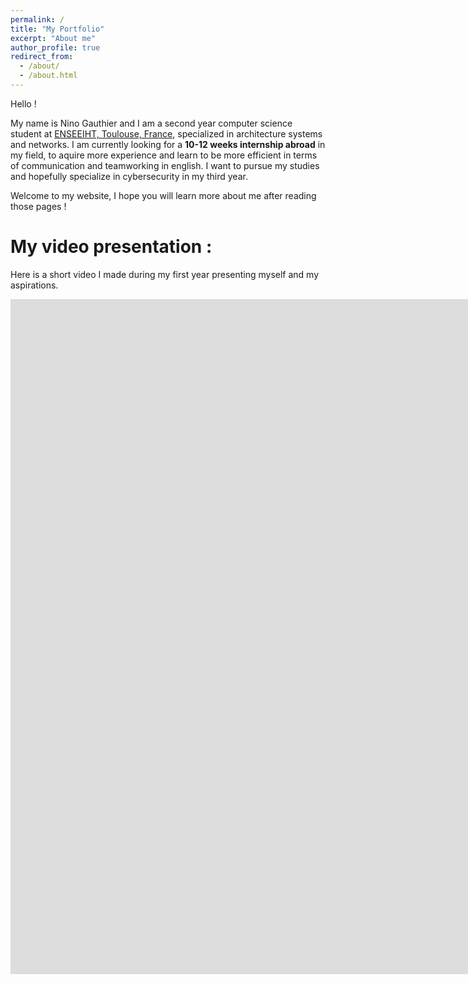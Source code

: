 ```yaml
---
permalink: /
title: "My Portfolio"
excerpt: "About me"
author_profile: true
redirect_from: 
  - /about/
  - /about.html
---
```


Hello ! 

My name is Nino Gauthier and I am a second year computer science student at [ENSEEIHT, Toulouse, France](https://www.enseeiht.fr/en/index.html), specialized in architecture systems and networks.
I am currently looking for a **10-12 weeks internship abroad** in my field, to aquire more experience and learn to be more efficient in terms of communication and teamworking in english. I want to pursue my studies and hopefully specialize in cybersecurity in my third year.

Welcome to my website, I hope you will learn more about me after reading those pages !

My video presentation :
======

Here is a short video I made during my first year presenting myself and my aspirations.

<iframe width="1903" height="1080" src="https://www.youtube.com/embed/U9C8H6u7rv8" title="Presentation" frameborder="0" allow="accelerometer; autoplay; clipboard-write; encrypted-media; gyroscope; picture-in-picture" allowfullscreen></iframe>
